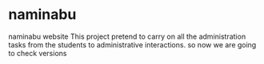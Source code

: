 # naminabu
naminabu website
This project pretend to carry on all the administration tasks from the students to administrative interactions.
so now we are going to check versions
